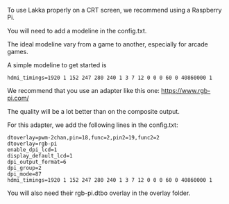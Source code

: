 To use Lakka properly on a CRT screen, we recommend using a Raspberry Pi.

You will need to add a modeline in the config.txt.

The ideal modeline vary from a game to another, especially for arcade games.

A simple modeline to get started is

    hdmi_timings=1920 1 152 247 280 240 1 3 7 12 0 0 0 60 0 40860000 1

We recommend that you use an adapter like this one: https://www.rgb-pi.com/

The quality will be a lot better than on the composite output.

For this adapter, we add the following lines in the config.txt:

    dtoverlay=pwm-2chan,pin=18,func=2,pin2=19,func2=2
    dtoverlay=rgb-pi
    enable_dpi_lcd=1
    display_default_lcd=1
    dpi_output_format=6
    dpi_group=2
    dpi_mode=87
    hdmi_timings=1920 1 152 247 280 240 1 3 7 12 0 0 0 60 0 40860000 1

You will also need their rgb-pi.dtbo overlay in the overlay folder.

